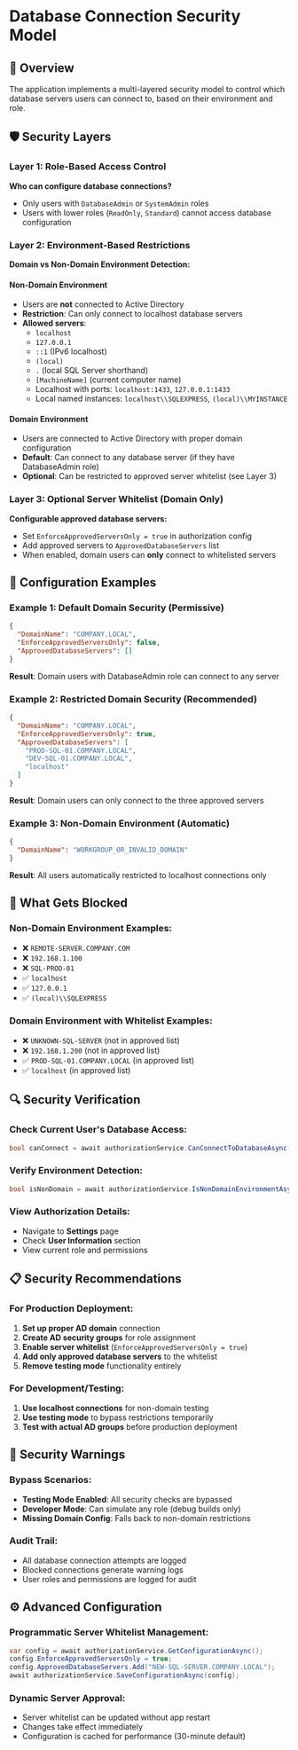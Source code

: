 # Database Connection Security Model

## 🔐 Overview

The application implements a multi-layered security model to control which database servers users can connect to, based on their environment and role.

## 🛡️ Security Layers

### Layer 1: Role-Based Access Control
**Who can configure database connections?**
- Only users with `DatabaseAdmin` or `SystemAdmin` roles
- Users with lower roles (`ReadOnly`, `Standard`) cannot access database configuration

### Layer 2: Environment-Based Restrictions
**Domain vs Non-Domain Environment Detection:**

#### **Non-Domain Environment** 
- Users are **not** connected to Active Directory
- **Restriction**: Can only connect to localhost database servers
- **Allowed servers**: 
  - `localhost`
  - `127.0.0.1`
  - `::1` (IPv6 localhost)
  - `(local)`
  - `.` (local SQL Server shorthand)
  - `[MachineName]` (current computer name)
  - Localhost with ports: `localhost:1433`, `127.0.0.1:1433`
  - Local named instances: `localhost\\SQLEXPRESS`, `(local)\\MYINSTANCE`

#### **Domain Environment**
- Users are connected to Active Directory with proper domain configuration
- **Default**: Can connect to any database server (if they have DatabaseAdmin role)
- **Optional**: Can be restricted to approved server whitelist (see Layer 3)

### Layer 3: Optional Server Whitelist (Domain Only)
**Configurable approved database servers:**
- Set `EnforceApprovedServersOnly = true` in authorization config
- Add approved servers to `ApprovedDatabaseServers` list
- When enabled, domain users can **only** connect to whitelisted servers

## 🔧 Configuration Examples

### Example 1: Default Domain Security (Permissive)
```json
{
  "DomainName": "COMPANY.LOCAL",
  "EnforceApprovedServersOnly": false,
  "ApprovedDatabaseServers": []
}
```
**Result**: Domain users with DatabaseAdmin role can connect to any server

### Example 2: Restricted Domain Security (Recommended)
```json
{
  "DomainName": "COMPANY.LOCAL", 
  "EnforceApprovedServersOnly": true,
  "ApprovedDatabaseServers": [
    "PROD-SQL-01.COMPANY.LOCAL",
    "DEV-SQL-01.COMPANY.LOCAL",
    "localhost"
  ]
}
```
**Result**: Domain users can only connect to the three approved servers

### Example 3: Non-Domain Environment (Automatic)
```json
{
  "DomainName": "WORKGROUP_OR_INVALID_DOMAIN"
}
```
**Result**: All users automatically restricted to localhost connections only

## 🚫 What Gets Blocked

### Non-Domain Environment Examples:
- ❌ `REMOTE-SERVER.COMPANY.COM`
- ❌ `192.168.1.100`
- ❌ `SQL-PROD-01`
- ✅ `localhost`
- ✅ `127.0.0.1`
- ✅ `(local)\\SQLEXPRESS`

### Domain Environment with Whitelist Examples:
- ❌ `UNKNOWN-SQL-SERVER` (not in approved list)
- ❌ `192.168.1.200` (not in approved list)
- ✅ `PROD-SQL-01.COMPANY.LOCAL` (in approved list)
- ✅ `localhost` (in approved list)

## 🔍 Security Verification

### Check Current User's Database Access:
```csharp
bool canConnect = await authorizationService.CanConnectToDatabaseAsync("SOME-SERVER");
```

### Verify Environment Detection:
```csharp
bool isNonDomain = await authorizationService.IsNonDomainEnvironmentAsync();
```

### View Authorization Details:
- Navigate to **Settings** page
- Check **User Information** section
- View current role and permissions

## 📋 Security Recommendations

### For Production Deployment:
1. **Set up proper AD domain** connection
2. **Create AD security groups** for role assignment
3. **Enable server whitelist** (`EnforceApprovedServersOnly = true`)
4. **Add only approved database servers** to the whitelist
5. **Remove testing mode** functionality entirely

### For Development/Testing:
1. **Use localhost connections** for non-domain testing
2. **Use testing mode** to bypass restrictions temporarily
3. **Test with actual AD groups** before production deployment

## 🚨 Security Warnings

### Bypass Scenarios:
- **Testing Mode Enabled**: All security checks are bypassed
- **Developer Mode**: Can simulate any role (debug builds only)
- **Missing Domain Config**: Falls back to non-domain restrictions

### Audit Trail:
- All database connection attempts are logged
- Blocked connections generate warning logs
- User roles and permissions are logged for audit

## ⚙️ Advanced Configuration

### Programmatic Server Whitelist Management:
```csharp
var config = await authorizationService.GetConfigurationAsync();
config.EnforceApprovedServersOnly = true;
config.ApprovedDatabaseServers.Add("NEW-SQL-SERVER.COMPANY.LOCAL");
await authorizationService.SaveConfigurationAsync(config);
```

### Dynamic Server Approval:
- Server whitelist can be updated without app restart
- Changes take effect immediately
- Configuration is cached for performance (30-minute default)
